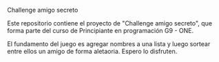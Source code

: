 Challenge amigo secreto

Este repositorio contiene el proyecto de "Challenge amigo secreto", que forma parte del curso de Principiante en programación G9 - ONE.

El fundamento del juego es agregar nombres a una lista y luego sortear entre ellos un amigo de forma aletaoria. Espero lo disfruten.
